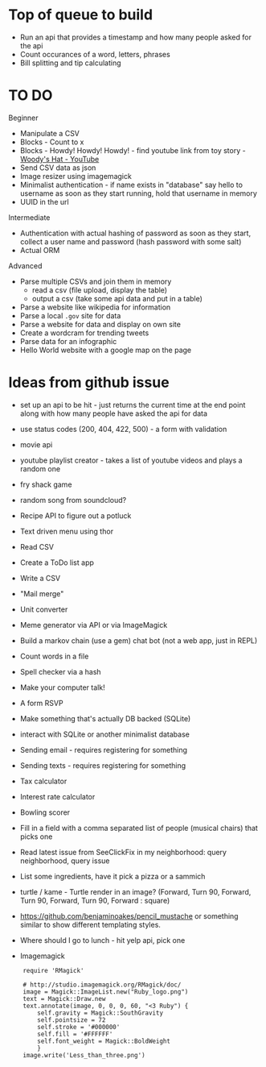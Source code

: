 # Top of queue to build
* Run an api that provides a timestamp and how many people asked for the api
* Count occurances of a word, letters, phrases
* Bill splitting and tip calculating

# TO DO

Beginner
* Manipulate a CSV
* Blocks - Count to x
* Blocks - Howdy! Howdy! Howdy! - find youtube link from toy story - [Woody's Hat - YouTube](http://www.youtube.com/watch?v=G-I3UXqDhIo)
* Send CSV data as json
* Image resizer using imagemagick
* Minimalist authentication - if name exists in "database" say hello to username
    as soon as they start running, hold that username in memory
* UUID in the url

Intermediate
* Authentication with actual hashing of password
    as soon as they start, collect a user name and password (hash password with some salt)
* Actual ORM

Advanced
* Parse multiple CSVs and join them in memory
  * read a csv (file upload, display the table)
  * output a csv (take some api data and put in a table)
* Parse a website like wikipedia for information
* Parse a local `.gov` site for data
* Parse a website for data and display on own site
* Create a wordcram for trending tweets
* Parse data for an infographic
* Hello World website with a google map on the page

# Ideas from github issue
* set up an api to be hit - just returns the current time at the end point along with how many people have asked the api for data
* use status codes (200, 404, 422, 500) - a form with validation
* movie api
* youtube playlist creator - takes a list of youtube videos and plays a random one
* fry shack game
* random song from soundcloud?
* Recipe API to figure out a potluck
* Text driven menu using thor
* Read CSV
* Create a ToDo list app
* Write a CSV
* "Mail merge"
* Unit converter
* Meme generator via API or via ImageMagick
* Build a markov chain (use a gem) chat bot (not a web app, just in REPL)
* Count words in a file
* Spell checker via a hash
* Make your computer talk!
* A form RSVP
* Make something that's actually DB backed (SQLite)
* interact with SQLite or another minimalist database
* Sending email - requires registering for something
* Sending texts - requires registering for something
* Tax calculator
* Interest rate calculator
* Bowling scorer
* Fill in a field with a comma separated list of people (musical chairs) that picks one
* Read latest issue from SeeClickFix in my neighborhood: query neighborhood, query issue
* List some ingredients, have it pick a pizza or a sammich
* turtle / kame - Turtle render in an image? (Forward, Turn 90, Forward, Turn 90, Forward, Turn 90, Forward : square)
* https://github.com/benjaminoakes/pencil_mustache or something similar to show different templating styles.
* Where should I go to lunch - hit yelp api, pick one


* Imagemagick
```
    require 'RMagick'

    # http://studio.imagemagick.org/RMagick/doc/
    image = Magick::ImageList.new("Ruby_logo.png")
    text = Magick::Draw.new
    text.annotate(image, 0, 0, 0, 60, "<3 Ruby") {
        self.gravity = Magick::SouthGravity
        self.pointsize = 72
        self.stroke = '#000000'
        self.fill = '#FFFFFF'
        self.font_weight = Magick::BoldWeight
        }
    image.write('Less_than_three.png')
```
